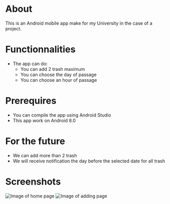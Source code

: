 # About
This is an Android mobile app make for my University in the case of a project.

# Functionnalities
- The app can do:
  - You can add 2 trash maximum
  - You can choose the day of passage
  - You can choose an hour of passage

# Prerequires
- You can compile the app using Android Studio
- This app work on Android 8.0

# For the future
- We can add more than 2 trash
- We will receive notification the day before the selected date for all trash

# Screenshots
![Image of home page](https://user-images.githubusercontent.com/30291488/127346339-a849171e-3a77-42d0-ab73-e0cefd0c50d3.png)
![Image of adding page](https://user-images.githubusercontent.com/30291488/127346397-b5da6be2-d40b-4c25-a729-a3055ede45cb.png)
